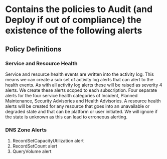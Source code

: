 # Contains the policies to Audit (and Deploy if out of compliance) the existence of the following alerts



## Policy Definitions

### Service and Resource Health

Service and resource health events are written into the activity log. This means we can create a sub set of activity log alerts that can alert to the health events. As with all activity log alerts these will be raised as severity 4 alerts. We create these alerts scoped to each subscription. Four separate alerts for the four service health categories of Incident, Planned Maintenance, Security Advisories and Health Advisories.
A resource health alerts will be created for any resource that goes into an unavailable or degraded state and that can be platform or user initiated. We will ignore if the state is unknown as this can lead to erroneous alerting.

### DNS Zone Alerts

1. RecordSetCapacityUtilization alert
1. RecordSetCount alert
1. QueryVolume alert